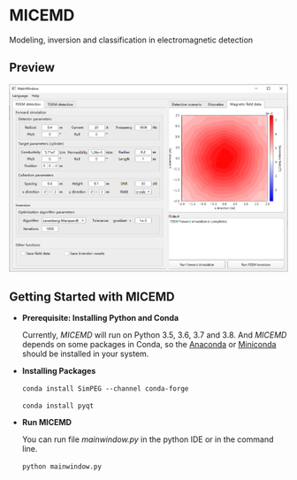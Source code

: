 # MICEMD
Modeling, inversion and classification in electromagnetic detection

## Preview

![Interface](preview.png)

## Getting Started with MICEMD

* **Prerequisite: Installing Python and Conda**

    Currently, *MICEMD* will run on Python 3.5, 3.6, 3.7 and 3.8. And *MICEMD* depends on some packages in Conda, so the [Anaconda](https://www.anaconda.com/products/individual)       or [Miniconda](https://docs.conda.io/en/latest/miniconda.html) should be installed in your system.

* **Installing Packages**

    `conda install SimPEG --channel conda-forge`

    `conda install pyqt`

* **Run MICEMD**

    You can run file *mainwindow.py* in the python IDE or in the command line.

    `python mainwindow.py`

